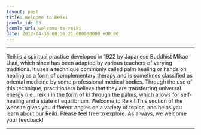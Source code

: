 ```yaml
---
layout: post
title: Welcome to Reiki
joomla_id: 83
joomla_url: welcome-to-reiki
date: 2012-04-30 00:56:21.000000000 +00:00
---
```

* * *
Reikiis a spiritual practice developed in 1922 by Japanese Buddhist Mikao Usui, which since has been adapted by various teachers of varying traditions. It uses a technique commonly called palm healing or hands on healing as a form of complementary therapy and is sometimes classified as oriental medicine by some professional medical bodies. Through the use of this technique, practitioners believe that they are transferring universal energy (i.e., reiki) in the form of ki through the palms, which allows for self-healing and a state of equilibrium.
Welcome to Reiki! This section of the website gives you different angles on a variety of topics, and helps you learn about our Reiki.
Please feel free to explore. As always, we welcome your feedback!
* * *
